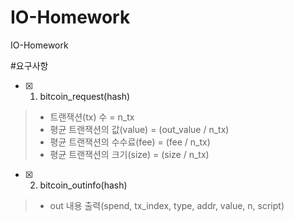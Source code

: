 # IO-Homework
IO-Homework

#요구사항
  - [x] 1. bitcoin_request(hash)
  >+ 트랜잭션(tx) 수 = n_tx
  >+ 평균 트랜잭션의 값(value) = (out_value / n_tx)
  >+ 평균 트랜잭션의 수수료(fee) = (fee / n_tx)
  >+ 평균 트랜잭션의 크기(size) = (size / n_tx)

  - [x] 2. bitcoin_outinfo(hash)
  >+ out 내용 출력(spend, tx_index, type, addr, value, n, script)